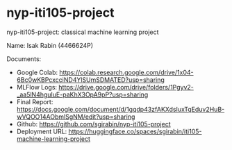 # nyp-iti105-project


nyp-iti105-project: classical machine learning project

Name: Isak Rabin (4466624P)


Documents:

- Google Colab: https://colab.research.google.com/drive/1x04-6Bc0wKBPcxcciND4YlSUmSDMATED?usp=sharing
- MLFlow Logs: https://drive.google.com/drive/folders/1Pgyv2-_aa5lN4hguIuE-paKhX3OpA9pP?usp=sharing
- Final Report: https://docs.google.com/document/d/1gqdp43zfAKXdsIuxTqEduv2HuB-wVQOO14AObmlSgNM/edit?usp=sharing
- Github: https://github.com/sgirabin/nyp-iti105-project
- Deployment URL: https://huggingface.co/spaces/sgirabin/iti105-machine-learning-project